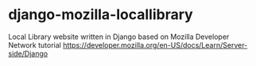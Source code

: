 # django-mozilla-locallibrary
Local Library website written in Django based on Mozilla Developer Network tutorial https://developer.mozilla.org/en-US/docs/Learn/Server-side/Django
